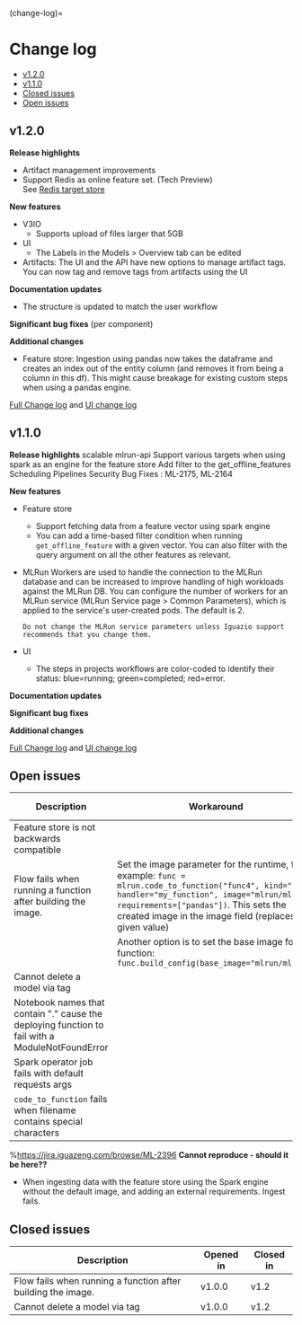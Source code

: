 (change-log)=
# Change log
- [v1.2.0](#v1-2-0)
- [v1.1.0](#v1-1-0)
- [Closed issues](#closed-issues)
- [Open issues](#open-issues)


## v1.2.0

**Release highlights**

- Artifact management improvements
- Support Redis as online feature set. (Tech Preview)
<br>See [Redis target store](../data-prep/ingest-data-fs.html#redis-target-store-tech-preview)

**New features**

- V3IO
   - Supports upload of files larger that 5GB
- UI
   - The Labels in the Models > Overview tab can be edited 
- Artifacts: The UI and the API have new options to manage artifact tags. You can now tag and remove tags from artifacts using the UI   


**Documentation updates**
- The structure is updated to match the user workflow

**Significant bug fixes** 
(per component)

**Additional changes**
- Feature store: Ingestion using pandas now takes the dataframe and creates an index out of the entity column (and removes it from 
being a column in this df). This might cause breakage for existing custom steps when using a pandas engine.





[Full Change log](https://github.com/mlrun/mlrun/releases/tag/v1.1.1) and [UI change log](https://github.com/mlrun/ui/releases/tag/v1.1.1)



## v1.1.0

**Release highlights**
scalable mlrun-api
Support various targets when using spark as an engine for the feature store
Add filter to the get_offline_features
Scheduling Pipelines
Security Bug Fixes : ML-2175, ML-2164


**New features**

- Feature store
   - Support fetching data from a feature vector using spark engine
   - You can add a time-based filter condition when running `get_offline_feature` with a given vector. You can also filter with the query argument on all the other features as relevant.
- MLRun 
   Workers are used to handle the connection to the MLRun database and can be increased to improve handling of high workloads 
   against the MLRun DB. You can configure the number of workers for an MLRun service (MLRun Service page > Common Parameters), 
   which is applied to the service's user-created pods. The default is 2. 

   ```{admonition} Warning
   Do not change the MLRun service parameters unless Iguazio support recommends that you change them.
   ```
- UI
   - The steps in projects workflows are color-coded to identify their status: blue=running; green=completed; red=error.

**Documentation updates**

**Significant bug fixes**

**Additional changes**

[Full Change log](https://github.com/mlrun/mlrun/releases/tag/v1.1.0) and [UI change log](https://github.com/mlrun/ui/releases/tag/v1.1.0)

## Open issues

| Description                                            | Workaround                                    | ID   | Open since  |
| -------------------------------------------------------| ------------------------------------ | ---- | ----------- |
| Feature store is not backwards compatible              |                                     | 2516 | v1.2.0      |
| Flow fails when running a function after building the image. | Set the image parameter for the runtime, for example: ```func = mlrun.code_to_function("func4", kind="job", handler="my_function", image="mlrun/mlrun", requirements=["pandas"])```. This sets the created image in the image field (replaces the given value)                          | 2669 | v1.1.0      |
|                                                        | Another option is to set the base image for the function: ```func.build_config(base_image="mlrun/mlrun")```  |      |        |                                              
| Cannot delete a model via tag                                                                 |                | 2664 | v1.0.0 |
| Notebook names that contain "." cause the deploying function to fail with a ModuleNotFoundError |                | 2223 | v1.0.0  |
| Spark operator job fails with default requests args                                          |                | 2199 | v1.0.0      |
| `code_to_function` fails when filename contains special characters                           |                | 1584 | v1.0.0      |



%https://jira.iguazeng.com/browse/ML-2396
**Cannot reproduce - should it be here??**
- When ingesting data with the feature store using the Spark engine without the default image, and adding an external requirements. Ingest fails.



## Closed issues


| Description                                                           | Opened in |  Closed in |   
|-----------------------------------------------------------------------|-----------|-----------|      
| Flow fails when running a function after building the image.          | v1.0.0    | v1.2 |
| Cannot delete a model via tag                                         | v1.0.0    | v1.2 |


